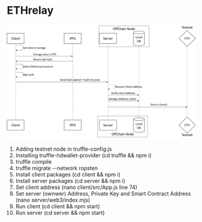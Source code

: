 # ETHrelay

![alt text](https://github.com/sfl0r3nz05/ETH-relay/blob/master/img/img.png)

1. Adding testnet node in truffle-config.js
2. Installing truffle-hdwallet-provider (cd truffle && npm i)
3. truffle compile
4. truffle migrate --network ropsten
5. Install client packages (cd client && npm i)
6. Install server packages (cd server && npm i)
7. Set client address (nano client/src/App.js line 74)
8. Set server (ownwer) Address, Private Key and Smart Contract Address (nano server/web3/index.mjs)
9. Run client (cd client && npm start)
10. Run server (cd server && npm start)
